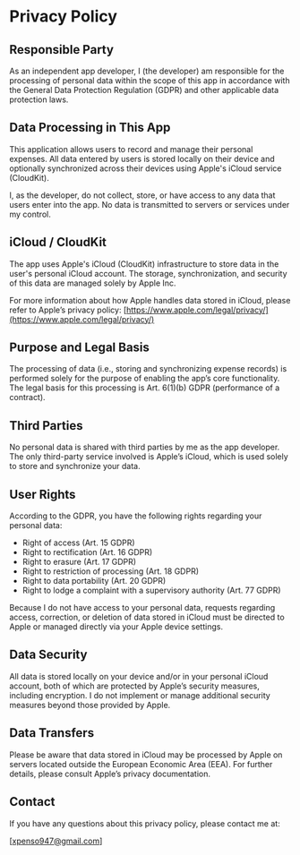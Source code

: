 # Privacy Policy

## Responsible Party

As an independent app developer, I (the developer) am responsible for the processing of personal data within the scope of this app in accordance with the General Data Protection Regulation (GDPR) and other applicable data protection laws.

## Data Processing in This App

This application allows users to record and manage their personal expenses. All data entered by users is stored locally on their device and optionally synchronized across their devices using Apple's iCloud service (CloudKit).

I, as the developer, do not collect, store, or have access to any data that users enter into the app. No data is transmitted to servers or services under my control.

## iCloud / CloudKit

The app uses Apple's iCloud (CloudKit) infrastructure to store data in the user's personal iCloud account. The storage, synchronization, and security of this data are managed solely by Apple Inc.

For more information about how Apple handles data stored in iCloud, please refer to Apple’s privacy policy: [https://www.apple.com/legal/privacy/](https://www.apple.com/legal/privacy/)

## Purpose and Legal Basis

The processing of data (i.e., storing and synchronizing expense records) is performed solely for the purpose of enabling the app’s core functionality. The legal basis for this processing is Art. 6(1)(b) GDPR (performance of a contract).

## Third Parties

No personal data is shared with third parties by me as the app developer. The only third-party service involved is Apple’s iCloud, which is used solely to store and synchronize your data.

## User Rights

According to the GDPR, you have the following rights regarding your personal data:

- Right of access (Art. 15 GDPR)
- Right to rectification (Art. 16 GDPR)
- Right to erasure (Art. 17 GDPR)
- Right to restriction of processing (Art. 18 GDPR)
- Right to data portability (Art. 20 GDPR)
- Right to lodge a complaint with a supervisory authority (Art. 77 GDPR)

Because I do not have access to your personal data, requests regarding access, correction, or deletion of data stored in iCloud must be directed to Apple or managed directly via your Apple device settings.

## Data Security

All data is stored locally on your device and/or in your personal iCloud account, both of which are protected by Apple’s security measures, including encryption. I do not implement or manage additional security measures beyond those provided by Apple.

## Data Transfers

Please be aware that data stored in iCloud may be processed by Apple on servers located outside the European Economic Area (EEA). For further details, please consult Apple’s privacy documentation.

## Contact

If you have any questions about this privacy policy, please contact me at:

[xpenso947@gmail.com]
